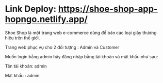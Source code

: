 # Link Deploy: https://shoe-shop-app-hopngo.netlify.app/

Shoe Shop là một trang web e-commerce dùng để bán các loại giày thương hiệu trên thế giới.

Trang web phục vụ cho 2 đối tượng : Admin và Customer

Muốn login bằng admin hãy đăng nhập bằng tài khoản và mật khẩu như sau:

Tên tài khoản: admin

Mật khẩu : admin
